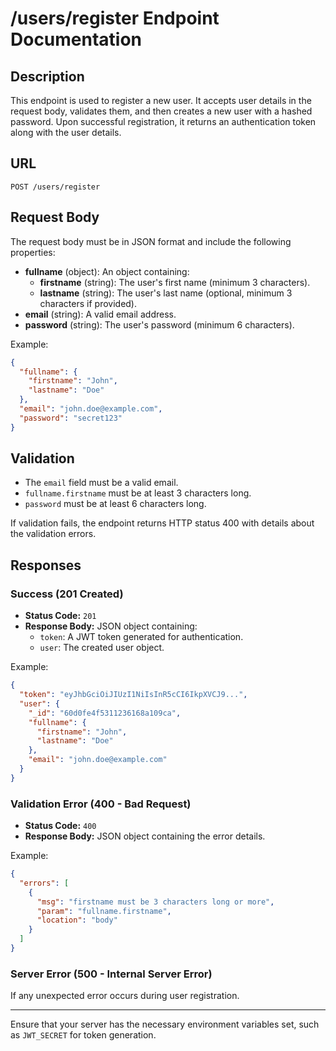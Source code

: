 # /users/register Endpoint Documentation

## Description
This endpoint is used to register a new user. It accepts user details in the request body, validates them, and then creates a new user with a hashed password. Upon successful registration, it returns an authentication token along with the user details.

## URL
`POST /users/register`

## Request Body
The request body must be in JSON format and include the following properties:

- **fullname** (object): An object containing:
  - **firstname** (string): The user's first name (minimum 3 characters).
  - **lastname** (string): The user's last name (optional, minimum 3 characters if provided).
- **email** (string): A valid email address.
- **password** (string): The user's password (minimum 6 characters).

Example:
```json
{
  "fullname": {
    "firstname": "John",
    "lastname": "Doe"
  },
  "email": "john.doe@example.com",
  "password": "secret123"
}
```

## Validation
- The `email` field must be a valid email.
- `fullname.firstname` must be at least 3 characters long.
- `password` must be at least 6 characters long.

If validation fails, the endpoint returns HTTP status 400 with details about the validation errors.

## Responses

### Success (201 Created)
- **Status Code:** `201`
- **Response Body:** JSON object containing:
  - `token`: A JWT token generated for authentication.
  - `user`: The created user object.

Example:
```json
{
  "token": "eyJhbGciOiJIUzI1NiIsInR5cCI6IkpXVCJ9...",
  "user": {
    "_id": "60d0fe4f5311236168a109ca",
    "fullname": {
      "firstname": "John",
      "lastname": "Doe"
    },
    "email": "john.doe@example.com"
  }
}
```

### Validation Error (400 - Bad Request)
- **Status Code:** `400`
- **Response Body:** JSON object containing the error details.

Example:
```json
{
  "errors": [
    {
      "msg": "firstname must be 3 characters long or more",
      "param": "fullname.firstname",
      "location": "body"
    }
  ]
}
```

### Server Error (500 - Internal Server Error)
If any unexpected error occurs during user registration.

---

Ensure that your server has the necessary environment variables set, such as `JWT_SECRET` for token generation.